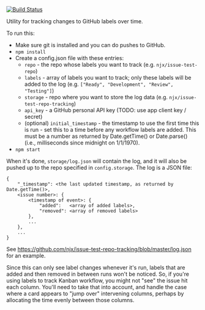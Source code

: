 [![Build Status](https://travis-ci.org/njx/github-label-tracker.svg?branch=master)](https://travis-ci.org/njx/github-label-tracker)

Utility for tracking changes to GitHub labels over time.

To run this:

* Make sure git is installed and you can do pushes to GitHub.
* `npm install`
* Create a config.json file with these entries:
    * `repo` - the repo whose labels you want to track (e.g. `njx/issue-test-repo`)
    * `labels` - array of labels you want to track; only these labels will be added to the log (e.g. `["Ready", "Development", "Review", "Testing"]`)
    * `storage` - repo where you want to store the log data (e.g. `njx/issue-test-repo-tracking`)
    * `api_key` - a GitHub personal API key (TODO: use app client key / secret)
    * (optional) `initial_timestamp` - the timestamp to use the first time this is run - set this to a time before any workflow labels are added. This must be a number as returned by Date.getTime() or Date.parse() (i.e., milliseconds since midnight on 1/1/1970).
* `npm start`

When it's done, `storage/log.json` will contain the log, and it will also be pushed
up to the repo specified in `config.storage`. The log is a JSON file:

```
{
    "_timestamp": <the last updated timestamp, as returned by Date.getTime()>,
    <issue number>: {
        <timestamp of event>: {
            "added":   <array of added labels>,
            "removed": <array of removed labels>
        },
        ...
    },
    ...
}
```

See https://github.com/njx/issue-test-repo-tracking/blob/master/log.json for an example.

Since this can only see label changes whenever it's run, labels that are added and then removed
in between runs won't be noticed. So, if you're using labels to track Kanban workflow, you might
not "see" the issue hit each column. You'll need to take that into account, and handle the case
where a card appears to "jump over" intervening columns, perhaps by allocating the time evenly
between those columns.
